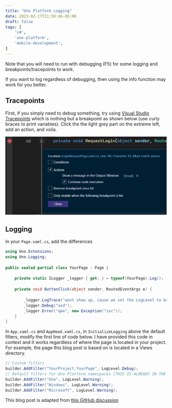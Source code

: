 ```yaml
---
title: "Uno Platform Logging"
date: 2023-02-17T21:59:46-05:00
draft: false
tags: [
    'c#',
    'uno-platform',
    'mobile-development',
]
---
```


Note that you will need to run with debugging (F5) for some logging and breakpoints/tracepoints to work.

If you want to log regardless of debugging, then using the info function may work for you better.

## Tracepoints

First, if you simply need to debug something, try using
[Visual Studio Tracepoints](https://learn.microsoft.com/en-us/visualstudio/debugger/using-tracepoints?view=vs-2022) which is nothing but a breakpoint as shown below (use curly braces to print variables). Click the the light grey part on the extreme left, add an action, and voila.

![breakpoint screenshot](/images/c-sharp/visual-studio-breakpoint.png)

## Logging

In your `Page.xaml.cs`, add the differences

```cs
using Uno.Extensions;
using Uno.Logging;

public sealed partial class YourPage : Page {

    private static ILogger _logger { get; } = typeof(YourPage).Log();

    private void ButtonClick(object sender, RoutedEventArgs e) {

        _logger.LogTrace("wont show up, cause we set the LogLevel to be Debug in the next step");
        _logger.Debug("asd");
        _logger.Error("qwe", new Exception("zxc"));
    }
}
```

In `App.xaml.cs` and `AppHead.xaml.cs`, in `InitializeLogging` above the default filters, modify the first line of code below. I have provided this code in context and it works regardless of where the page is located in your project. For
example, the page this blog post is based on is located in a Views directory.

```cs
// Custom filters
builder.AddFilter("YourProject.YourPage", LogLevel.Debug);
// Default filters for Uno Platform namespaces [THIS IS ALREADY IN THE FILE]
builder.AddFilter("Uno", LogLevel.Warning);
builder.AddFilter("Windows", LogLevel.Warning);
builder.AddFilter("Microsoft", LogLevel.Warning);
```

This blog post is adapted from [this GitHub discussion](https://github.com/unoplatform/uno/discussions/11348#discussioncomment-5005121)
